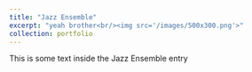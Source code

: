 ```yaml
---
title: "Jazz Ensemble"
excerpt: "yeah brother<br/><img src='/images/500x300.png'>"
collection: portfolio
---
```


This is some text inside the Jazz Ensemble entry
